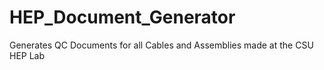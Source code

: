 # HEP_Document_Generator
Generates QC Documents for all Cables and Assemblies made at the CSU HEP Lab
